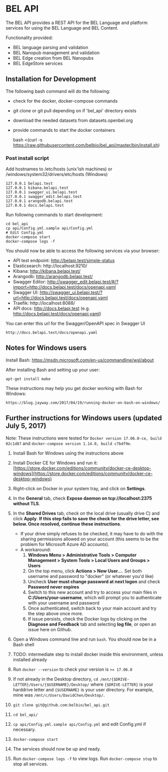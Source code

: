 # BEL API

The BEL API provides a REST API for the BEL Language and platform services
for using the BEL Language and BEL Content.

Functionality provided:

* BEL language parsing and validation
* BEL Nanopub management and validation
* BEL Edge creation from BEL Nanopubs
* BEL EdgeStore services

## Installation for Development

The following bash command will do the following:

* check for the docker, docker-compose commands
* git clone or git pull depending on if 'bel_api' directory exists
* download the needed datasets from datasets.openbel.org
* provide commands to start the docker containers

    bash <(curl -s https://raw.githubusercontent.com/belbio/bel_api/master/bin/install.sh)


###  Post install script

Add hostnames to /etc/hosts (unix'ish machines) or /windows/system32/drivers/etc/hosts (Windows)

    127.0.0.1 belapi.test
    127.0.0.1 kibana.belapi.test
    127.0.0.1 swagger_ui.belapi.test
    127.0.0.1 swagger_edit.belapi.test
    127.0.0.1 arangodb.belapi.test
    127.0.0.1 docs.belapi.test

Run following commands to start development:

    cd bel_api
    cp api/Config.yml.sample api/Config.yml
    # Edit Config.yml
    docker-compose start
    docker-compose logs -f


You should now be able to access the following services via your browser:

* API test endpoint:  http://belapi.test/simple-status
* Elasticsearch: http://localhost:9210/
* Kibana: http://kibana.belapi.test/
* Arangodb: http://arangodb.belapi.test/
* Swagger Editor: http://swagger_edit.belapi.test/#/?import=http://docs.belapi.test/docs/openapi.yaml
* Swagger UI: http://swagger_ui.belapi.test/?url=http://docs.belapi.test/docs/openapi.yaml
* Traefik:  http://localhost:8088/
* API docs: http://docs.belapi.test  (e.g. http://docs.belapi.test/docs/openapi.yaml)

You can enter this url for the Swagger/OpenAPI spec in Swagger UI

    http://docs.belapi.test/docs/openapi.yaml


## Notes for Windows users

Install Bash: https://msdn.microsoft.com/en-us/commandline/wsl/about

After installing Bash and setting up your user:

    apt-get install make

These instructions may help you get docker working with Bash for Windows:

    https://blog.jayway.com/2017/04/19/running-docker-on-bash-on-windows/
	

## Further instructions for Windows users (updated July 5, 2017)
Note: These instructions were tested for `Docker version 17.06.0-ce, build 02c1d87` and `docker-compose version 1.14.0, build c7bdf9e`.

1. Install Bash for Windows using the instructions above
2. Install Docker CE for Windows and run it:
 [https://store.docker.com/editions/community/docker-ce-desktop-windows](https://store.docker.com/editions/community/docker-ce-desktop-windows)

3. Right-click on Docker in your system tray, and click on **Settings**.
4. In the **General** tab, check **Expose daemon on tcp://localhost:2375 without TLS**.
5. In the **Shared Drives** tab, check on the local drive (usually drive C) and click **Apply**. **If this step fails to save the check for the drive letter, see below. Once resolved, continue these instructions**.
	* If your drive simply refuses to be checked, it may have to do with the sharing permissions allowed on your account (this seems to be the problem for Microsoft Azure AD accounts).
	* A workaround: 
		1. **Windows Menu > Administrative Tools > Computer Management > System Tools > Local Users and Groups > Users**
		2. On the top menu, click **Actions > New User...**. Set both username and password to "docker" (or whatever you'd like)
		3. Uncheck **User must change password at next logon** and check **Password never expires**
		4. Switch to this new account and try to access your main files in **C:/Users/your-username**, which will prompt you to authenticate with your username and password
		5. Once authenticated, switch back to your main account and try the step above once more.
		6. If issue persists, check the Docker logs by clicking on the **Diagnose and Feedback** tab and selecting **log file**, or open an issue here on Github.
6. Open a Windows command line and run `bash`. You should now be in a Bash shell
7. TODO: intermediate step to install docker inside this environment, unless installed already
8. Run `docker --version` to check your version is `>= 17.06.0`
9. If not already in the Desktop directory, `cd /mnt/{$DRIVE-LETTER}/Users/{$USERNAME}/Desktop/` where `{$DRIVE-LETTER}` is your harddrive letter and `{$USERNAME}` is your user directory. For example, mine was `/mnt/c/Users/DavidChen/Desktop/`.
10. `git clone git@github.com:belbio/bel_api.git`
11. `cd bel_api/`
12. `cp api/Config.yml.sample api/Config.yml` and edit Config.yml if necessary.
13. `docker-compose start`
14. The services should now be up and ready.
15. Run `docker-compose logs -f` to view logs. Run `docker-compose stop` to stop all services.
